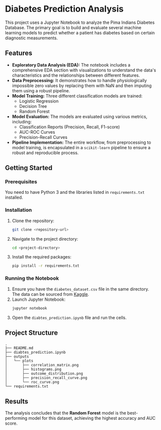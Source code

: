 # Diabetes Prediction Analysis

This project uses a Jupyter Notebook to analyze the Pima Indians Diabetes Database. The primary goal is to build and evaluate several machine learning models to predict whether a patient has diabetes based on certain diagnostic measurements.

## Features

*   **Exploratory Data Analysis (EDA):** The notebook includes a comprehensive EDA section with visualizations to understand the data's characteristics and the relationships between different features.
*   **Data Preprocessing:** It demonstrates how to handle physiologically impossible zero values by replacing them with NaN and then imputing them using a robust pipeline.
*   **Model Training:** Three different classification models are trained:
    *   Logistic Regression
    *   Decision Tree
    *   Random Forest
*   **Model Evaluation:** The models are evaluated using various metrics, including:
    *   Classification Reports (Precision, Recall, F1-score)
    *   AUC-ROC Curves
    *   Precision-Recall Curves
*   **Pipeline Implementation:** The entire workflow, from preprocessing to model training, is encapsulated in a `scikit-learn` pipeline to ensure a robust and reproducible process.

## Getting Started

### Prerequisites

You need to have Python 3 and the libraries listed in `requirements.txt` installed.

### Installation

1.  Clone the repository:
    ```bash
    git clone <repository-url>
    ```
2.  Navigate to the project directory:
    ```bash
    cd <project-directory>
    ```
3.  Install the required packages:
    ```bash
    pip install -r requirements.txt
    ```

### Running the Notebook

1.  Ensure you have the `diabetes_dataset.csv` file in the same directory. The data can be sourced from [Kaggle](https://www.kaggle.com/datasets/uciml/pima-indians-diabetes-database).
2.  Launch Jupyter Notebook:
    ```bash
    jupyter notebook
    ```
3.  Open the `diabtes_prediction.ipynb` file and run the cells.

## Project Structure

```
.
├── README.md
├── diabtes_prediction.ipynb
├── outputs
│   └── plots
│       ├── correlation_matrix.png
│       ├── histograms.png
│       ├── outcome_distribution.png
│       ├── precision_recall_curve.png
│       └── roc_curve.png
└── requirements.txt
```

## Results

The analysis concludes that the **Random Forest** model is the best-performing model for this dataset, achieving the highest accuracy and AUC score.
